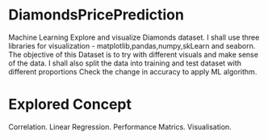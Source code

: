 # DiamondsPricePrediction
Machine Learning
Explore and visualize Diamonds dataset.
I shall use three libraries for visualization - matplotlib,pandas,numpy,skLearn and seaborn. 
The objective of this Dataset is to try with different visuals and make sense of the data. 
I shall also split the data into training and test dataset with different proportions 
Check the change in accuracy to apply  ML algorithm.
# Explored Concept
Correlation.
Linear Regression.
Performance Matrics.
Visualisation.
